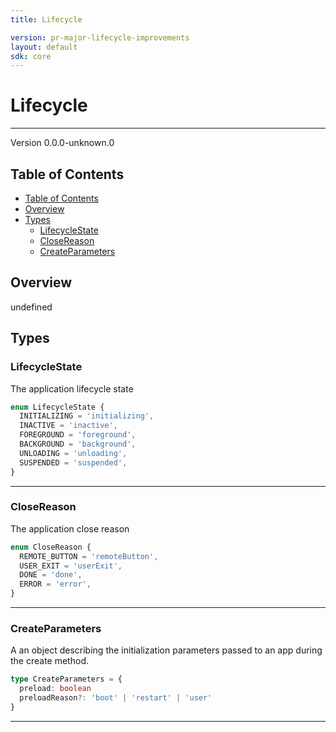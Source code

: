 ```yaml
---
title: Lifecycle

version: pr-major-lifecycle-improvements
layout: default
sdk: core
---
```


# Lifecycle

---

Version 0.0.0-unknown.0

## Table of Contents

- [Table of Contents](#table-of-contents)
- [Overview](#overview)
- [Types](#types)
  - [LifecycleState](#lifecyclestate)
  - [CloseReason](#closereason)
  - [CreateParameters](#createparameters)

## Overview

undefined

## Types

### LifecycleState

The application lifecycle state

```typescript
enum LifecycleState {
  INITIALIZING = 'initializing',
  INACTIVE = 'inactive',
  FOREGROUND = 'foreground',
  BACKGROUND = 'background',
  UNLOADING = 'unloading',
  SUSPENDED = 'suspended',
}
```

---

### CloseReason

The application close reason

```typescript
enum CloseReason {
  REMOTE_BUTTON = 'remoteButton',
  USER_EXIT = 'userExit',
  DONE = 'done',
  ERROR = 'error',
}
```

---

### CreateParameters

A an object describing the initialization parameters passed to an app during the create method.

```typescript
type CreateParameters = {
  preload: boolean
  preloadReason?: 'boot' | 'restart' | 'user'
}
```

---
